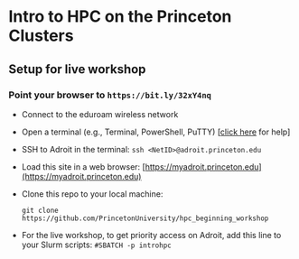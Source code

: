 # Intro to HPC on the Princeton Clusters

## Setup for live workshop

### Point your browser to `https://bit.ly/32xY4nq`

+ Connect to the eduroam wireless network

+ Open a terminal (e.g., Terminal, PowerShell, PuTTY) [<a href="https://researchcomputing.princeton.edu/education/training/hardware-and-software-requirements-picscie-workshops" target="_blank">click here</a> for help]

+ SSH to Adroit in the terminal: `ssh <NetID>@adroit.princeton.edu`

+ Load this site in a web browser: [https://myadroit.princeton.edu](https://myadroit.princeton.edu)

+ Clone this repo to your local machine:

   `git clone https://github.com/PrincetonUniversity/hpc_beginning_workshop`

+ For the live workshop, to get priority access on Adroit, add this line to your Slurm scripts: `#SBATCH -p introhpc`
